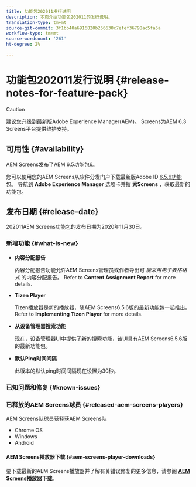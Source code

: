 ```yaml
---
title: 功能包202011发行说明
description: 本页介绍功能包202011的发行说明。
translation-type: tm+mt
source-git-commit: 3f1bb40a6916820b256630c7efef36798ac5fa5a
workflow-type: tm+mt
source-wordcount: '261'
ht-degree: 2%

---
```



# 功能包202011发行说明 {#release-notes-for-feature-pack}

>[!CAUTION]
>建议您升级到最新版Adobe Experience Manager(AEM)。 Screens为AEM 6.3 Screens平台提供维护支持。

## 可用性 {#availability}

AEM Screens发布了AEM 6.5功能包6。

您可以使用您的AEM Screens从软件分发门户下载最新版Adobe ID [6.5.6功能](https://experience.adobe.com/#/downloads/content/software-distribution/en/aem.html) 包。 导航到 **Adobe Experience Manager** 选项卡并搜 **索Screens** ，获取最新的功能包。

## 发布日期 {#release-date}

202011AEM Screens功能包的发布日期为2020年11月30日。

### 新增功能 {#what-is-new}

* **内容分配报告**

   内容分配报告功能允许AEM Screens管理员或作者导出可 *能采用电子表格格式* 的内容分配报告。
Refer to **Content Assignment Report** for more details.


* **Tizen Player**

   Tizen播放器是新的播放器，随AEM Screens6.5.6版的最新功能包一起推出。
Refer to **Implementing Tizen Player** for more details.

* **从设备管理器搜索功能**

   现在，设备管理器UI中提供了新的搜索功能，该UI具有AEM Screens6.5.6版的最新功能包。

* **默认Ping时间间隔**

   此版本的默认ping时间间隔现在设置为30秒。

### 已知问题和修复 {#known-issues}



### 已释放的AEM Screens球员 {#released-aem-screens-players}

AEM Screens队球员获释获AEM Screens队

* Chrome OS
* Windows
* Android

#### AEM Screens播放器下载  {#aem-screens-player-downloads}

要下载最新的AEM Screens播放器并了解有关错误修复的更多信息，请参阅 **[AEM Screens播放器下载](https://download.macromedia.com/screens/index.html)**。
